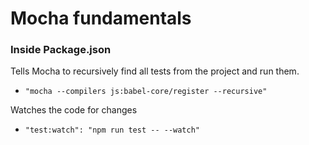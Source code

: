 # Mocha fundamentals

### Inside Package.json
Tells Mocha to recursively find all tests from the project and run them. 
  * `"mocha --compilers js:babel-core/register --recursive"`

Watches the code for changes
  * `"test:watch": "npm run test -- --watch"`

